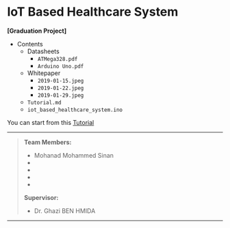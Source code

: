 # IoT Based Healthcare System

**[Graduation Project]**

- Contents
  - Datasheets
    - `ATMega328.pdf`
    - `Arduino Uno.pdf`
   - Whitepaper
     - `2019-01-15.jpeg`
     - `2019-01-22.jpeg`
     - `2019-01-29.jpeg`
    - `Tutorial.md`
    - `iot_based_healthcare_system.ino`

You can start from this [Tutorial](Contents/Tutorial.md)

----
>**Team Members:**
>- Mohanad Mohammed Sinan
>- 
>- 
>- 
>- 
>**Supervisor:**
>- Dr. Ghazi BEN HMIDA
----

